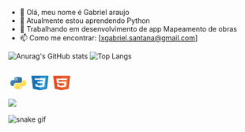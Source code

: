 - 👋 Olá, meu nome é Gabriel araujo
- 🌱 Atualmente estou aprendendo Python
- 💼 Trabalhando em desenvolvimento de app Mapeamento de obras
- 📫  Como me encontrar: [xgabriel.santana@gmail.com]
  
 ![Anurag's GitHub stats](https://github-readme-stats.vercel.app/api?username=GabrielAFds&show_icons=true&theme=radical)
 ![Top Langs](https://github-readme-stats.vercel.app/api/top-langs/?username=GabrielAFds&hide_progress=true)
<div style="display: inline_block"><br>
  <img align="center" alt="Gabriel-Python" height="30" width="40" src="https://raw.githubusercontent.com/devicons/devicon/master/icons/python/python-original.svg">
  <img align="center" alt="Gabriel-CSS" height="30" width="40" src="https://raw.githubusercontent.com/devicons/devicon/master/icons/css3/css3-original.svg">
  <img align="center" alt="Gabriel-HTML" height="30" width="40" src="https://raw.githubusercontent.com/devicons/devicon/master/icons/html5/html5-original.svg">
</div>
<br>
<div>
  <a href="https://www.linkedin.com/in/gabriel-araujo---/" target="_blank"><img src="https://img.shields.io/badge/LinkedIn-0077B5?style=for-the-badge&logo=linkedin&logoColor=white" target="_blank"></a>
</div>

![snake gif](https://github.com/GabrielAFds/your-user-name/blob/output/github-contribution-grid-snake.gif)
